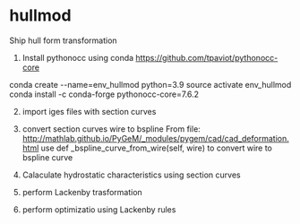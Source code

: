 # hullmod
Ship hull form transformation

1. Install pythonocc using conda
https://github.com/tpaviot/pythonocc-core

conda create --name=env_hullmod python=3.9
source activate env_hullmod
conda install -c conda-forge pythonocc-core=7.6.2

2. import iges files with section curves

3. convert section curves wire to bspline
From file:
http://mathlab.github.io/PyGeM/_modules/pygem/cad/cad_deformation.html
use  def _bspline_curve_from_wire(self, wire) to convert wire to bspline curve

4. Calaculate hydrostatic characteristics using section curves      

5. perform Lackenby trasformation

5. perform optimizatio  using Lackenby rules

                                        
